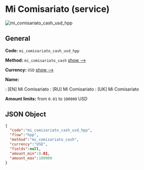 
# Mi Comisariato (service) 
![mi_comisariato_cash_usd_hpp](https://static.openfintech.io/payment_methods/mi_comisariato_cash_usd_hpp/logo.svg?w=400&c=v0.59.26#w200)  

## General 
 
**Code:** `mi_comisariato_cash_usd_hpp` 
 
**Method:** `mi_comisariato_cash` 
 [show -->](/payment-methods/mi_comisariato_cash/) 
 
**Currency:** `USD` [show -->](/currencies/USD/) 
 
**Name:** 
 
:	[EN] Mi Comisariato 
:	[RU] Mi Comisariato 
:	[UK] Mi Comisariato 
 
**Amount limits:** from `0.01` to `100000` USD 

## JSON Object 

```json
{
  "code":"mi_comisariato_cash_usd_hpp",
  "flow":"hpp",
  "method":"mi_comisariato_cash",
  "currency":"USD",
  "fields":null,
  "amount_min":0.01,
  "amount_max":100000
}
```  
